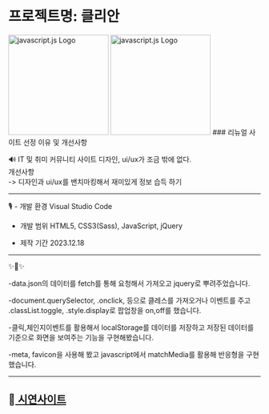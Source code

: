 # 프로젝트명: 클리안
<img src="https://upload.wikimedia.org/wikipedia/commons/thumb/b/ba/Javascript_badge.svg/946px-Javascript_badge.svg.png" alt="javascript.js Logo" width="200" height="200">
<img src="https://scontent-ssn1-1.xx.fbcdn.net/v/t1.6435-9/103778198_1193942734298367_1296511576315298557_n.png?_nc_cat=101&ccb=1-7&_nc_sid=5f2048&_nc_ohc=F8knboOhkOIAX9zxWB8&_nc_ht=scontent-ssn1-1.xx&oh=00_AfB18u9tL4JjRHXVoO6ew6r0A_whkmk06T7AgTPKozDK3w&oe=662C4ADA
" alt="javascript.js Logo" width="200" height="200">
### 리뉴얼 사이트 선정 이유 및 개선사항

🔊 IT 및 취미 커뮤니티 사이트 디자인, ui/ux가 조금 밖에 없다.  
개선사항  
-> 디자인과 ui/ux를 밴치마킹해서 재미있게 정보 습득 하기

-------------

 🎙️ - 개발 환경
      Visual Studio Code

   - 개발 범위
     HTML5, CSS3(Sass), JavaScript, jQuery
 
   - 제작 기간
   2023.12.18

-------------
✨🎺✨

-data.json의 데이터를 fetch를 통해 요청해서 가져오고 jquery로 뿌려주었습니다.

-document.querySelector, .onclick, 등으로 클레스를 가져오거나 이벤트를 주고 
 .classList.toggle, .style.display로 팝업창을 on,off를 했습니다.
 

-클릭,체인지이벤트를 활용해서 localStorage를  데이터를 저장하고 저장된 데이터를 기준으로 화면을 보여주는 기능을 구현해봤습니다.

-meta, favicon을 사용해 봤고 javascript에서 matchMedia를 활용해 반응형을 구현했습니다.

-------------
## 📢<a href="https://repeat0105.github.io/cliening_one/"> 시연사이트 <a/>
